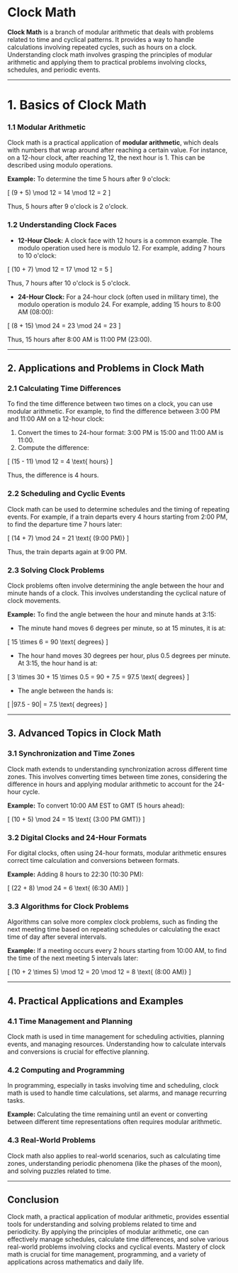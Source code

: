 # Clock Math

**Clock Math** is a branch of modular arithmetic that deals with problems related to time and cyclical patterns. It provides a way to handle calculations involving repeated cycles, such as hours on a clock. Understanding clock math involves grasping the principles of modular arithmetic and applying them to practical problems involving clocks, schedules, and periodic events.

---

# **1. Basics of Clock Math**

### **1.1 Modular Arithmetic**

Clock math is a practical application of **modular arithmetic**, which deals with numbers that wrap around after reaching a certain value. For instance, on a 12-hour clock, after reaching 12, the next hour is 1. This can be described using modulo operations.

**Example:** To determine the time 5 hours after 9 o'clock:

\[
(9 + 5) \mod 12 = 14 \mod 12 = 2
\]

Thus, 5 hours after 9 o'clock is 2 o'clock.

### **1.2 Understanding Clock Faces**

- **12-Hour Clock:** A clock face with 12 hours is a common example. The modulo operation used here is modulo 12. For example, adding 7 hours to 10 o'clock:

\[
(10 + 7) \mod 12 = 17 \mod 12 = 5
\]

Thus, 7 hours after 10 o'clock is 5 o'clock.

- **24-Hour Clock:** For a 24-hour clock (often used in military time), the modulo operation is modulo 24. For example, adding 15 hours to 8:00 AM (08:00):

\[
(8 + 15) \mod 24 = 23 \mod 24 = 23
\]

Thus, 15 hours after 8:00 AM is 11:00 PM (23:00).

---

## **2. Applications and Problems in Clock Math**

### **2.1 Calculating Time Differences**

To find the time difference between two times on a clock, you can use modular arithmetic. For example, to find the difference between 3:00 PM and 11:00 AM on a 12-hour clock:

1. Convert the times to 24-hour format: 3:00 PM is 15:00 and 11:00 AM is 11:00.
2. Compute the difference:

\[
(15 - 11) \mod 12 = 4 \text{ hours}
\]

Thus, the difference is 4 hours.

### **2.2 Scheduling and Cyclic Events**

Clock math can be used to determine schedules and the timing of repeating events. For example, if a train departs every 4 hours starting from 2:00 PM, to find the departure time 7 hours later:

\[
(14 + 7) \mod 24 = 21 \text{ (9:00 PM)}
\]

Thus, the train departs again at 9:00 PM.

### **2.3 Solving Clock Problems**

Clock problems often involve determining the angle between the hour and minute hands of a clock. This involves understanding the cyclical nature of clock movements.

**Example:** To find the angle between the hour and minute hands at 3:15:

- The minute hand moves 6 degrees per minute, so at 15 minutes, it is at:

\[
15 \times 6 = 90 \text{ degrees}
\]

- The hour hand moves 30 degrees per hour, plus 0.5 degrees per minute. At 3:15, the hour hand is at:

\[
3 \times 30 + 15 \times 0.5 = 90 + 7.5 = 97.5 \text{ degrees}
\]

- The angle between the hands is:

\[
|97.5 - 90| = 7.5 \text{ degrees}
\]

---

## **3. Advanced Topics in Clock Math**

### **3.1 Synchronization and Time Zones**

Clock math extends to understanding synchronization across different time zones. This involves converting times between time zones, considering the difference in hours and applying modular arithmetic to account for the 24-hour cycle.

**Example:** To convert 10:00 AM EST to GMT (5 hours ahead):

\[
(10 + 5) \mod 24 = 15 \text{ (3:00 PM GMT)}
\]

### **3.2 Digital Clocks and 24-Hour Formats**

For digital clocks, often using 24-hour formats, modular arithmetic ensures correct time calculation and conversions between formats.

**Example:** Adding 8 hours to 22:30 (10:30 PM):

\[
(22 + 8) \mod 24 = 6 \text{ (6:30 AM)}
\]

### **3.3 Algorithms for Clock Problems**

Algorithms can solve more complex clock problems, such as finding the next meeting time based on repeating schedules or calculating the exact time of day after several intervals.

**Example:** If a meeting occurs every 2 hours starting from 10:00 AM, to find the time of the next meeting 5 intervals later:

\[
(10 + 2 \times 5) \mod 12 = 20 \mod 12 = 8 \text{ (8:00 AM)}
\]

---

## **4. Practical Applications and Examples**

### **4.1 Time Management and Planning**

Clock math is used in time management for scheduling activities, planning events, and managing resources. Understanding how to calculate intervals and conversions is crucial for effective planning.

### **4.2 Computing and Programming**

In programming, especially in tasks involving time and scheduling, clock math is used to handle time calculations, set alarms, and manage recurring tasks.

**Example:** Calculating the time remaining until an event or converting between different time representations often requires modular arithmetic.

### **4.3 Real-World Problems**

Clock math also applies to real-world scenarios, such as calculating time zones, understanding periodic phenomena (like the phases of the moon), and solving puzzles related to time.

---

## **Conclusion**

Clock math, a practical application of modular arithmetic, provides essential tools for understanding and solving problems related to time and periodicity. By applying the principles of modular arithmetic, one can effectively manage schedules, calculate time differences, and solve various real-world problems involving clocks and cyclical events. Mastery of clock math is crucial for time management, programming, and a variety of applications across mathematics and daily life.
